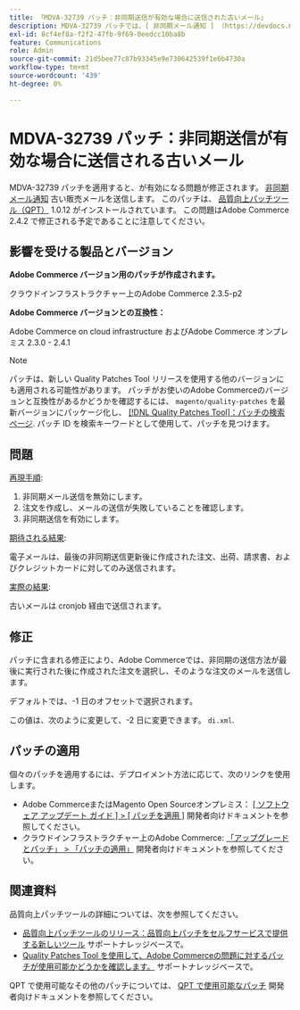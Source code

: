 ```yaml
---
title: 「MDVA-32739 パッチ：非同期送信が有効な場合に送信された古いメール」
description: MDVA-32739 パッチでは、[ 非同期メール通知 ] （https://devdocs.magento.com/guides/v2.4/performance-best-practices/configuration.html#asynchronous-email-notifications）を有効にすると古い販売メールが送信される問題が修正されています。 このパッチは、[Quality Patches Tool （QPT） ] （/help/announcements/adobe-commerce-announcements/magento-quality-patches-released-new-tool-to-self-serve-quality-patches.md） 1.0.12 がインストールされている場合に利用できます。 この問題はAdobe Commerce 2.4.2 で修正される予定であることに注意してください。
exl-id: 8cf4ef8a-f2f2-47fb-9f69-0eedcc10ba8b
feature: Communications
role: Admin
source-git-commit: 21d5bee77c87b93345e9e730642539f1e6b4730a
workflow-type: tm+mt
source-wordcount: '439'
ht-degree: 0%

---
```


# MDVA-32739 パッチ：非同期送信が有効な場合に送信される古いメール

MDVA-32739 パッチを適用すると、が有効になる問題が修正されます。 [非同期メール通知](https://devdocs.magento.com/guides/v2.4/performance-best-practices/configuration.html#asynchronous-email-notifications) 古い販売メールを送信します。 このパッチは、 [品質向上パッチツール（QPT）](/help/announcements/adobe-commerce-announcements/magento-quality-patches-released-new-tool-to-self-serve-quality-patches.md) 1.0.12 がインストールされています。 この問題はAdobe Commerce 2.4.2 で修正される予定であることに注意してください。

## 影響を受ける製品とバージョン

**Adobe Commerce バージョン用のパッチが作成されます。**

クラウドインフラストラクチャー上のAdobe Commerce 2.3.5-p2

**Adobe Commerce バージョンとの互換性：**

Adobe Commerce on cloud infrastructure およびAdobe Commerce オンプレミス 2.3.0 - 2.4.1

>[!NOTE]
>
>パッチは、新しい Quality Patches Tool リリースを使用する他のバージョンにも適用される可能性があります。 パッチがお使いのAdobe Commerceのバージョンと互換性があるかどうかを確認するには、 `magento/quality-patches` を最新バージョンにパッケージ化し、 [[!DNL Quality Patches Tool]：パッチの検索ページ](https://devdocs.magento.com/quality-patches/tool.html#patch-grid). パッチ ID を検索キーワードとして使用して、パッチを見つけます。

## 問題

<u>再現手順</u>:

1. 非同期メール送信を無効にします。
1. 注文を作成し、メールの送信が失敗していることを確認します。
1. 非同期送信を有効にします。

<u>期待される結果</u>:

電子メールは、最後の非同期送信更新後に作成された注文、出荷、請求書、およびクレジットカードに対してのみ送信されます。

<u>実際の結果</u>:

古いメールは cronjob 経由で送信されます。

## 修正

パッチに含まれる修正により、Adobe Commerceでは、非同期の送信方法が最後に実行された後に作成された注文を選択し、そのような注文のメールを送信します。

デフォルトでは、-1 日のオフセットで選択されます。

この値は、次のように変更して、-2 日に変更できます。 `di.xml`.

## パッチの適用

個々のパッチを適用するには、デプロイメント方法に応じて、次のリンクを使用します。

* Adobe CommerceまたはMagento Open Sourceオンプレミス： [[ ソフトウェア アップデート ガイド ] > [ パッチを適用 ]](https://devdocs.magento.com/guides/v2.4/comp-mgr/patching/mqp.html) 開発者向けドキュメントを参照してください。
* クラウドインフラストラクチャー上のAdobe Commerce: [「アップグレードとパッチ」 > 「パッチの適用」](https://devdocs.magento.com/cloud/project/project-patch.html) 開発者向けドキュメントを参照してください。

## 関連資料

品質向上パッチツールの詳細については、次を参照してください。

* [品質向上パッチツールのリリース：品質向上パッチをセルフサービスで提供する新しいツール](/help/announcements/adobe-commerce-announcements/magento-quality-patches-released-new-tool-to-self-serve-quality-patches.md) サポートナレッジベースで。
* [Quality Patches Tool を使用して、Adobe Commerceの問題に対するパッチが使用可能かどうかを確認します。](/help/support-tools/patches-available-in-qpt-tool/check-patch-for-magento-issue-with-magento-quality-patches.md) サポートナレッジベースで。

QPT で使用可能なその他のパッチについては、 [QPT で使用可能なパッチ](https://devdocs.magento.com/quality-patches/tool.html#patch-grid) 開発者向けドキュメントを参照してください。
